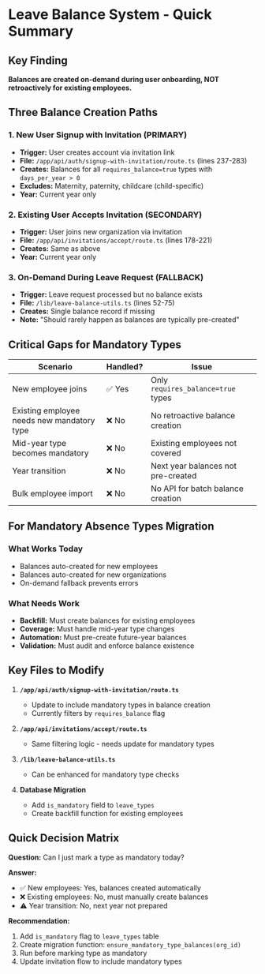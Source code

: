# Leave Balance System - Quick Summary

## Key Finding
**Balances are created on-demand during user onboarding, NOT retroactively for existing employees.**

## Three Balance Creation Paths

### 1. New User Signup with Invitation (PRIMARY)
- **Trigger:** User creates account via invitation link
- **File:** `/app/api/auth/signup-with-invitation/route.ts` (lines 237-283)
- **Creates:** Balances for all `requires_balance=true` types with `days_per_year > 0`
- **Excludes:** Maternity, paternity, childcare (child-specific)
- **Year:** Current year only

### 2. Existing User Accepts Invitation (SECONDARY)
- **Trigger:** User joins new organization via invitation
- **File:** `/app/api/invitations/accept/route.ts` (lines 178-221)
- **Creates:** Same as above
- **Year:** Current year only

### 3. On-Demand During Leave Request (FALLBACK)
- **Trigger:** Leave request processed but no balance exists
- **File:** `/lib/leave-balance-utils.ts` (lines 52-75)
- **Creates:** Single balance record if missing
- **Note:** "Should rarely happen as balances are typically pre-created"

## Critical Gaps for Mandatory Types

| Scenario | Handled? | Issue |
|----------|----------|-------|
| New employee joins | ✅ Yes | Only `requires_balance=true` types |
| Existing employee needs new mandatory type | ❌ No | No retroactive balance creation |
| Mid-year type becomes mandatory | ❌ No | Existing employees not covered |
| Year transition | ❌ No | Next year balances not pre-created |
| Bulk employee import | ❌ No | No API for batch balance creation |

## For Mandatory Absence Types Migration

### What Works Today
- Balances auto-created for new employees
- Balances auto-created for new organizations
- On-demand fallback prevents errors

### What Needs Work
- **Backfill:** Must create balances for existing employees
- **Coverage:** Must handle mid-year type changes
- **Automation:** Must pre-create future-year balances
- **Validation:** Must audit and enforce balance existence

## Key Files to Modify

1. **`/app/api/auth/signup-with-invitation/route.ts`**
   - Update to include mandatory types in balance creation
   - Currently filters by `requires_balance` flag

2. **`/app/api/invitations/accept/route.ts`**
   - Same filtering logic - needs update for mandatory types

3. **`/lib/leave-balance-utils.ts`**
   - Can be enhanced for mandatory type checks

4. **Database Migration**
   - Add `is_mandatory` field to `leave_types`
   - Create backfill function for existing employees

## Quick Decision Matrix

**Question:** Can I just mark a type as mandatory today?

**Answer:** 
- ✅ New employees: Yes, balances created automatically
- ❌ Existing employees: No, must manually create balances
- ⚠️ Year transition: No, next year not prepared

**Recommendation:**
1. Add `is_mandatory` flag to `leave_types` table
2. Create migration function: `ensure_mandatory_type_balances(org_id)`
3. Run before marking type as mandatory
4. Update invitation flow to include mandatory types

